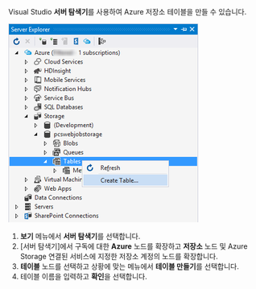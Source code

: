 Visual Studio **서버 탐색기**를 사용하여 Azure 저장소 테이블을 만들 수 있습니다.

![서버 탐색기 테이블][Image1]

1. **보기** 메뉴에서 **서버 탐색기**를 선택합니다.
2. [서버 탐색기]에서 구독에 대한 **Azure** 노드를 확장하고 **저장소** 노드 및 Azure Storage 연결된 서비스에 지정한 저장소 계정의 노드를 확장합니다.
3. **테이블** 노드를 선택하고 상황에 맞는 메뉴에서 **테이블 만들기**를 선택합니다.
4. 테이블 이름을 입력하고 **확인**을 선택합니다.   

[Image1]: ./media/vs-storage-getting-started-tables-include/vs-storage-create-tables-in-Server-Explorer.png

<!--HONumber=Jan17_HO3-->


